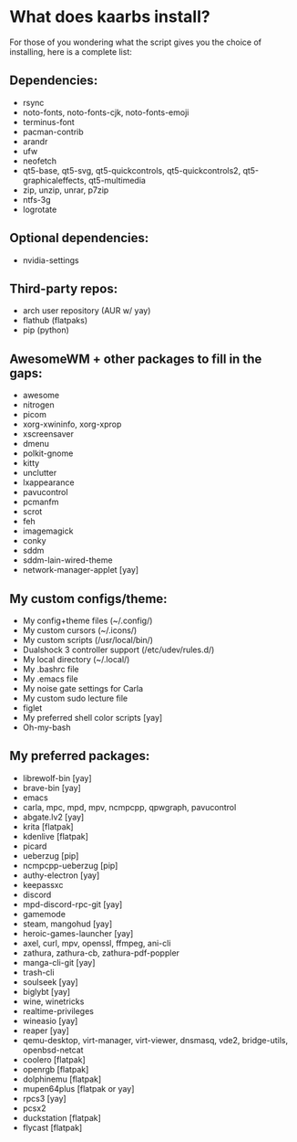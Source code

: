 # What does kaarbs install?
For those of you wondering what the script gives you the choice of installing, here is a complete list:
## Dependencies:
- rsync
- noto-fonts, noto-fonts-cjk, noto-fonts-emoji
- terminus-font
- pacman-contrib
- arandr
- ufw
- neofetch
- qt5-base, qt5-svg, qt5-quickcontrols, qt5-quickcontrols2, qt5-graphicaleffects, qt5-multimedia
- zip, unzip, unrar, p7zip
- ntfs-3g
- logrotate

## Optional dependencies:
- nvidia-settings

## Third-party repos:
- arch user repository (AUR w/ yay)
- flathub (flatpaks)
- pip (python)

## AwesomeWM + other packages to fill in the gaps:
- awesome
- nitrogen
- picom
- xorg-xwininfo, xorg-xprop
- xscreensaver
- dmenu
- polkit-gnome
- kitty
- unclutter
- lxappearance
- pavucontrol
- pcmanfm
- scrot
- feh
- imagemagick
- conky
- sddm
- sddm-lain-wired-theme
- network-manager-applet [yay]

## My custom configs/theme:
- My config+theme files (~/.config/)
- My custom cursors (~/.icons/)
- My custom scripts (/usr/local/bin/)
- Dualshock 3 controller support (/etc/udev/rules.d/)
- My local directory (~/.local/)
- My .bashrc file
- My .emacs file
- My noise gate settings for Carla
- My custom sudo lecture file
- figlet
- My preferred shell color scripts [yay]
- Oh-my-bash

## My preferred packages:
- librewolf-bin [yay]
- brave-bin [yay]
- emacs
- carla, mpc, mpd, mpv, ncmpcpp, qpwgraph, pavucontrol
- abgate.lv2 [yay]
- krita [flatpak]
- kdenlive [flatpak]
- picard
- ueberzug [pip]
- ncmpcpp-ueberzug [pip]
- authy-electron [yay]
- keepassxc
- discord
- mpd-discord-rpc-git [yay]
- gamemode
- steam, mangohud [yay]
- heroic-games-launcher [yay]
- axel, curl, mpv, openssl, ffmpeg, ani-cli
- zathura, zathura-cb, zathura-pdf-poppler
- manga-cli-git [yay]
- trash-cli
- soulseek [yay]
- biglybt [yay]
- wine, winetricks
- realtime-privileges
- wineasio [yay]
- reaper [yay]
- qemu-desktop, virt-manager, virt-viewer, dnsmasq, vde2, bridge-utils, openbsd-netcat
- coolero [flatpak]
- openrgb [flatpak]
- dolphinemu [flatpak]
- mupen64plus [flatpak or yay]
- rpcs3 [yay]
- pcsx2
- duckstation [flatpak]
- flycast [flatpak]
